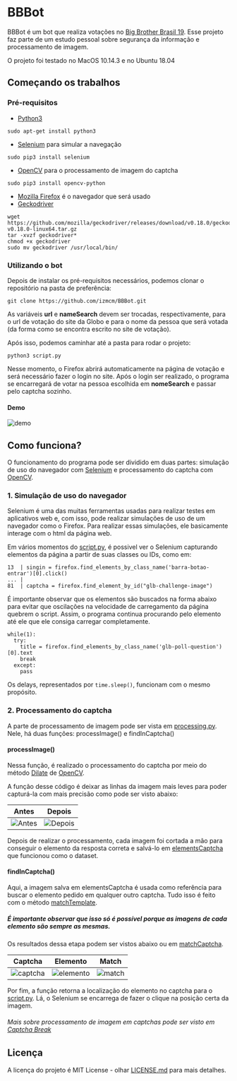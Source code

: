 # BBBot

BBBot é um bot que realiza votações no [Big Brother Brasil 19](https://gshow.globo.com/realities/bbb/). Esse projeto faz parte de um estudo pessoal sobre segurança da informação e processamento de imagem.

O projeto foi testado no MacOS 10.14.3 e no Ubuntu 18.04

## Começando os trabalhos

### Pré-requisitos

* [Python3](https://www.python.org/)   
```
sudo apt-get install python3
```
* [Selenium](https://www.seleniumhq.org/) para simular a navegação 
```
sudo pip3 install selenium
```
* [OpenCV](https://opencv.org/) para o processamento de imagem do captcha
```
sudo pip3 install opencv-python
```
* [Mozilla Firefox](https://www.mozilla.org/pt-BR/firefox/new/) é o navegador que será usado
* [Geckodriver](https://github.com/mozilla/geckodriver/releases)
```
wget https://github.com/mozilla/geckodriver/releases/download/v0.18.0/geckodriver-v0.18.0-linux64.tar.gz
tar -xvzf geckodriver*
chmod +x geckodriver
sudo mv geckodriver /usr/local/bin/
```

### Utilizando o bot
Depois de instalar os pré-requisitos necessários, podemos clonar o repositório na pasta de preferência:

```
git clone https://github.com/izmcm/BBBot.git
```
As variáveis **url** e **nameSearch** devem ser trocadas, respectivamente, para o url de votação do site da Globo e para o nome da pessoa que será votada (da forma como se encontra escrito no site de votação).

Após isso, podemos caminhar até a pasta para rodar o projeto:
```
python3 script.py
```

Nesse momento, o Firefox abrirá automaticamente na página de votação e será necessário fazer o login no site. Após o login ser realizado, o programa se encarregará de votar na pessoa escolhida em **nomeSearch** e passar pelo captcha sozinho.

#### Demo
![demo](demo.gif)

## Como funciona?

O funcionamento do programa pode ser dividido em duas partes: simulação de uso do navegador com [Selenium](https://www.seleniumhq.org/) e processamento do captcha com [OpenCV](https://opencv.org/).

### 1. Simulação de uso do navegador
Selenium é uma das muitas ferramentas usadas para realizar testes em aplicativos web e, com isso, pode realizar simulações de uso de um navegador como o Firefox. Para realizar essas simulações, ele basicamente interage com o html da página web.

Em vários momentos do [script.py](script.py), é possivel ver o Selenium capturando elementos da página a partir de suas classes ou IDs, como em:

```
13  | singin = firefox.find_elements_by_class_name('barra-botao-entrar')[0].click()
... | 
81  | captcha = firefox.find_element_by_id("glb-challenge-image")
```

É importante observar que os elementos são buscados na forma abaixo para evitar que oscilações na velocidade de carregamento da página quebrem o script. Assim, o programa continua procurando pelo elemento até ele que ele consiga carregar completamente.
```
while(1):
  try:
    title = firefox.find_elements_by_class_name('glb-poll-question')[0].text
    break
  except:
    pass
```

Os delays, representados por `time.sleep()`, funcionam com o mesmo propósito.

### 2. Processamento do captcha
A parte de processamento de imagem pode ser vista em [processing.py](processing.py). Nele, há duas funções: processImage() e findInCaptcha()

#### processImage()
Nessa função, é realizado o processamento do captcha por meio do método [Dilate](https://docs.opencv.org/2.4/doc/tutorials/imgproc/erosion_dilatation/erosion_dilatation.html) de [OpenCV](https://opencv.org/). 

A função desse código é deixar as linhas da imagem mais leves para poder capturá-la com mais precisão como pode ser visto abaixo:

Antes                        |  Depois
:---------------------------:|:---------------------------:
![Antes](captchas/avião.png) |  ![Depois](processedCaptchas/avião.png)

Depois de realizar o processamento, cada imagem foi cortada a mão para conseguir o elemento da resposta correta e salvá-lo em [elementsCaptcha](elementsCaptcha) que funcionou como o dataset.

#### findInCaptcha()
Aqui, a imagem salva em elementsCaptcha é usada como referência para buscar o elemento pedido em qualquer outro captcha. Tudo isso é feito com o método [matchTemplate](https://docs.opencv.org/2.4.13.7/doc/tutorials/imgproc/histograms/template_matching/template_matching.html). 

##### É importante observar que isso só é possível porque as imagens de cada elemento são sempre as mesmas.

Os resultados dessa etapa podem ser vistos abaixo ou em [matchCaptcha](matchCaptcha).

Captcha                                 |  Elemento                               |  Match
:--------------------------------------:|:---------------------------------------:|:--------------------------------:
![captcha](processedCaptchas/avião.png) |  ![elemento](elementsCaptcha/avião.png) | ![match](matchCaptcha/avião.png)

Por fim, a função retorna a localização do elemento no captcha para o [script.py](script.py). Lá, o Selenium se encarrega de fazer o clique na posição certa da imagem.

###### Mais sobre processamento de imagem em captchas pode ser visto em [Captcha Break](https://github.com/izmcm/captcha-break)

## Licença

A licença do projeto é MIT License - olhar [LICENSE.md](LICENSE.md) para mais detalhes.

